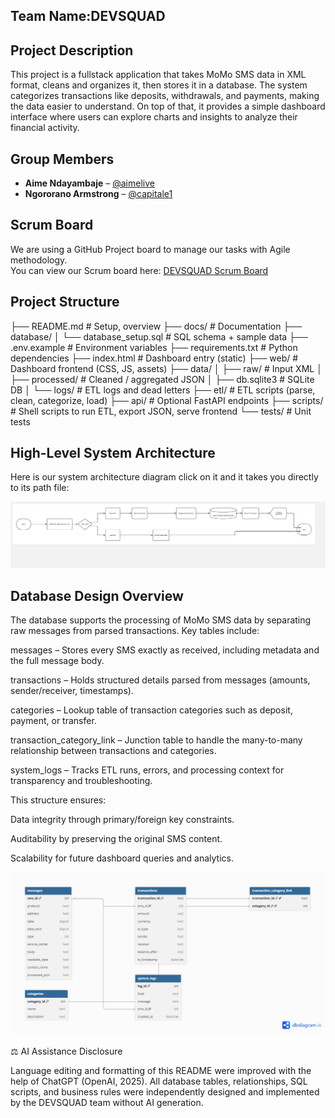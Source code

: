 ## Team Name:DEVSQUAD

## Project Description

This project is a fullstack application that takes MoMo SMS data in XML format, cleans and organizes it, then stores it in a database. The system categorizes transactions like deposits, withdrawals, and payments, making the data easier to understand. On top of that, it provides a simple dashboard interface where users can explore charts and insights to analyze their financial activity.

## Group Members
- **Aime Ndayambaje** – [@aimelive](https://github.com/aimelive)  
- **Ngororano Armstrong** – [@capitale1](https://github.com/capitale1)  

 ## Scrum Board

We are using a GitHub Project board to manage our tasks with Agile methodology.  
You can view our Scrum board here: [DEVSQUAD Scrum Board](https://github.com/users/aimelive/projects/2)

## Project Structure

├── README.md # Setup, overview
├── docs/ # Documentation
├── database/
│ └── database_setup.sql # SQL schema + sample data
├── .env.example # Environment variables
├── requirements.txt # Python dependencies
├── index.html # Dashboard entry (static)
├── web/ # Dashboard frontend (CSS, JS, assets)
├── data/
│ ├── raw/ # Input XML
│ ├── processed/ # Cleaned / aggregated JSON
│ ├── db.sqlite3 # SQLite DB
│ └── logs/ # ETL logs and dead letters
├── etl/ # ETL scripts (parse, clean, categorize, load)
├── api/ # Optional FastAPI endpoints
├── scripts/ # Shell scripts to run ETL, export JSON, serve frontend
└── tests/ # Unit tests

## High-Level System Architecture

Here is our system architecture diagram click on it and it takes you directly to its path file:

![System Architecture](web/assets/my%20arctechure.jpg)

## Database Design Overview

The database supports the processing of MoMo SMS data by separating raw messages from parsed transactions.
Key tables include:

messages – Stores every SMS exactly as received, including metadata and the full message body.

transactions – Holds structured details parsed from messages (amounts, sender/receiver, timestamps).

categories – Lookup table of transaction categories such as deposit, payment, or transfer.

transaction_category_link – Junction table to handle the many-to-many relationship between transactions and categories.

system_logs – Tracks ETL runs, errors, and processing context for transparency and troubleshooting.

This structure ensures:

Data integrity through primary/foreign key constraints.

Auditability by preserving the original SMS content.

Scalability for future dashboard queries and analytics.

![ERD](web/assets/ERD.png)

⚖ AI Assistance Disclosure

Language editing and formatting of this README were improved with the help of ChatGPT (OpenAI, 2025).
All database tables, relationships, SQL scripts, and business rules were independently designed and implemented by the DEVSQUAD team without AI generation.
